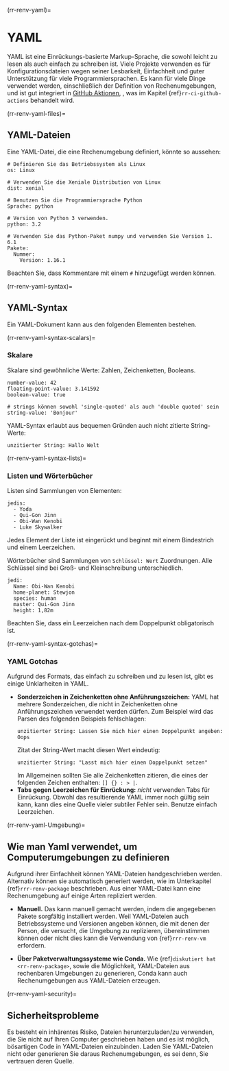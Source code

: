 (rr-renv-yaml)=
# YAML

YAML ist eine Einrückungs-basierte Markup-Sprache, die sowohl leicht zu lesen als auch einfach zu schreiben ist. Viele Projekte verwenden es für Konfigurationsdateien wegen seiner Lesbarkeit, Einfachheit und guter Unterstützung für viele Programmiersprachen. Es kann für viele Dinge verwendet werden, einschließlich der Definition von Rechenumgebungen, und ist gut integriert in [GitHub Aktionen](https://travis-ci.org/), , was im Kapitel {ref}`rr-ci-github-actions` behandelt wird.

(rr-renv-yaml-files)=
## YAML-Dateien

Eine YAML-Datei, die eine Rechenumgebung definiert, könnte so aussehen:

```
# Definieren Sie das Betriebssystem als Linux
os: Linux

# Verwenden Sie die Xeniale Distribution von Linux
dist: xenial

# Benutzen Sie die Programmiersprache Python
Sprache: python

# Version von Python 3 verwenden.
python: 3.2

# Verwenden Sie das Python-Paket numpy und verwenden Sie Version 1. 6.1
Pakete:
  Nummer:
    Version: 1.16.1
```

Beachten Sie, dass Kommentare mit einem `#` hinzugefügt werden können.

(rr-renv-yaml-syntax)=
## YAML-Syntax

Ein YAML-Dokument kann aus den folgenden Elementen bestehen.

(rr-renv-yaml-syntax-scalars)=
### Skalare

Skalare sind gewöhnliche Werte: Zahlen, Zeichenketten, Booleans.

```
number-value: 42
floating-point-value: 3.141592
boolean-value: true

# strings können sowohl 'single-quoted' als auch 'double quoted' sein
string-value: 'Bonjour'
```

YAML-Syntax erlaubt aus bequemen Gründen auch nicht zitierte String-Werte:

```
unzitierter String: Hallo Welt
```
(rr-renv-yaml-syntax-lists)=
### Listen und Wörterbücher

Listen sind Sammlungen von Elementen:

```
jedis:
  - Yoda
  - Qui-Gon Jinn
  - Obi-Wan Kenobi
  - Luke Skywalker
```

Jedes Element der Liste ist eingerückt und beginnt mit einem Bindestrich und einem Leerzeichen.

Wörterbücher sind Sammlungen von `Schlüssel: Wert` Zuordnungen. Alle Schlüssel sind bei Groß- und Kleinschreibung unterschiedlich.

```
jedi:
  Name: Obi-Wan Kenobi
  home-planet: Stewjon
  species: human
  master: Qui-Gon Jinn
  height: 1,82m
```

Beachten Sie, dass ein Leerzeichen nach dem Doppelpunkt obligatorisch ist.

(rr-renv-yaml-syntax-gotchas)=
### YAML Gotchas

Aufgrund des Formats, das einfach zu schreiben und zu lesen ist, gibt es einige Unklarheiten in YAML.

- **Sonderzeichen in Zeichenketten ohne Anführungszeichen:** YAML hat mehrere Sonderzeichen, die nicht in Zeichenketten ohne Anführungszeichen verwendet werden dürfen. Zum Beispiel wird das Parsen des folgenden Beispiels fehlschlagen:
  ```
  unzitierter String: Lassen Sie mich hier einen Doppelpunkt angeben: Oops
  ```
  Zitat der String-Wert macht diesen Wert eindeutig:
  ```
  unzitierter String: "Lasst mich hier einen Doppelpunkt setzen"
  ```
  Im Allgemeinen sollten Sie alle Zeichenketten zitieren, die eines der folgenden Zeichen enthalten: `[] {} : > |`.
- **Tabs gegen Leerzeichen für Einrückung:** _nicht_ verwenden Tabs für Einrückung. Obwohl das resultierende YAML immer noch gültig sein kann, kann dies eine Quelle vieler subtiler Fehler sein. Benutze einfach Leerzeichen.

(rr-renv-yaml-Umgebung)=
## Wie man Yaml verwendet, um Computerumgebungen zu definieren

Aufgrund ihrer Einfachheit können YAML-Dateien handgeschrieben werden. Alternativ können sie automatisch generiert werden, wie im Unterkapitel {ref}`rrr-renv-package` beschrieben. Aus einer YAML-Datei kann eine Rechenumgebung auf einige Arten repliziert werden.

- **Manuell.** Das kann manuell gemacht werden, indem die angegebenen Pakete sorgfältig installiert werden. Weil YAML-Dateien auch Betriebssysteme und Versionen angeben können, die mit denen der Person, die versucht, die Umgebung zu replizieren, übereinstimmen können oder nicht dies kann die Verwendung von {ref}`rrr-renv-vm` erfordern.

- **Über Paketverwaltungssysteme wie Conda.** Wie {ref}`diskutiert hat <rr-renv-package>`, sowie die Möglichkeit, YAML-Dateien aus rechenbaren Umgebungen zu generieren, Conda kann auch Rechenumgebungen aus YAML-Dateien erzeugen.

(rr-renv-yaml-security)=
## Sicherheitsprobleme

Es besteht ein inhärentes Risiko, Dateien herunterzuladen/zu verwenden, die Sie nicht auf Ihren Computer geschrieben haben und es ist möglich, bösartigen Code in YAML-Dateien einzubinden. Laden Sie YAML-Dateien nicht oder generieren Sie daraus Rechenumgebungen, es sei denn, Sie vertrauen deren Quelle.
